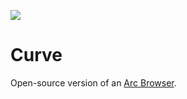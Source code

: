 ![](https://github.com/breitburg/curve/assets/25728414/1c1016dd-3544-43d0-9094-0d1f6ea1bd6c)

# Curve

Open-source version of an [Arc Browser](https://arc.net/).